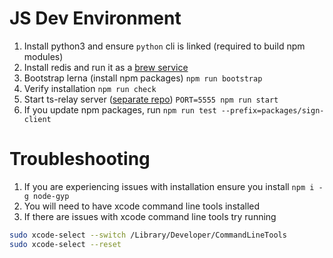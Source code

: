 # JS Dev Environment

1. Install python3 and ensure `python` cli is linked (required to build npm modules)
2. Install redis and run it as a [brew service](https://gist.github.com/tomysmile/1b8a321e7c58499ef9f9441b2faa0aa8)
3. Bootstrap lerna (install npm packages) `npm run bootstrap`
4. Verify installation `npm run check`
5. Start ts-relay server ([separate repo](https://github.com/WalletConnect/ts-relay)) `PORT=5555 npm run start`
6. If you update npm packages, run `npm run test --prefix=packages/sign-client`

# Troubleshooting

1. If you are experiencing issues with installation ensure you install `npm i -g node-gyp`
2. You will need to have xcode command line tools installed
3. If there are issues with xcode command line tools try running

```zsh
sudo xcode-select --switch /Library/Developer/CommandLineTools
sudo xcode-select --reset
```
